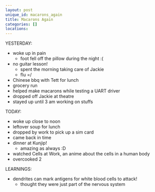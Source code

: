 ```yaml
---
layout: post
unique_id: macarons_again
title: Macarons Again
categories: []
locations: 
---
```


YESTERDAY:
* woke up in pain
  * foot fell off the pillow during the night :(
* no guitar lesson!
  * spent the morning taking care of Jackie
  * flu =/
* Chinese bbq with Tett for lunch
* grocery run
* helped make macarons while testing a UART driver
* dropped off Jackie at theatre
* stayed up until 3 am working on stuffs


TODAY:
* woke up close to noon
* leftover soup for lunch
* dropped by work to pick up a sim card
* came back in time
* dinner at Kunjip!
  * amazing as always :D
* watched Cells at Work, an anime about the cells in a human body
* overcooked 2

LEARNINGS:
* dendrites can mark antigens for white blood cells to attack!
  * thought they were just part of the nervous system
